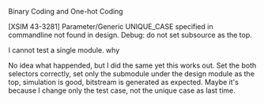 Binary Coding and One-hot Coding


[XSIM 43-3281] Parameter/Generic UNIQUE_CASE  specified in commandline not found in design.
Debug: do not set subsource as the top.


I cannot test a single module. why 

No idea what happended, but I did the same yet this works out. Set the both selectors correctly, set only the submodule under the design module as the top, simulation is good, bitstream is generated as expected. Maybe it's because I change only the test case, not the unique case as last time.
